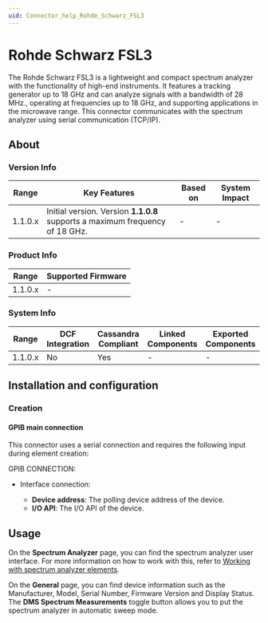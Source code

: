 ```yaml
---
uid: Connector_help_Rohde_Schwarz_FSL3
---
```


# Rohde Schwarz FSL3

The Rohde Schwarz FSL3 is a lightweight and compact spectrum analyzer with the functionality of high-end instruments. It features a tracking generator up to 18 GHz and can analyze signals with a bandwidth of 28 MHz., operating at frequencies up to 18 GHz, and supporting applications in the microwave range. This connector communicates with the spectrum analyzer using serial communication (TCP/IP).

## About

### Version Info

| **Range** | **Key Features**                                                             | **Based on** | **System Impact** |
|-----------|------------------------------------------------------------------------------|--------------|-------------------|
| 1.1.0.x   | Initial version. Version **1.1.0.8** supports a maximum frequency of 18 GHz. | \-           | \-                |

### Product Info

| **Range** | **Supported Firmware** |
|-----------|------------------------|
| 1.1.0.x   | \-                     |

### System Info

| **Range** | **DCF Integration** | **Cassandra Compliant** | **Linked Components** | **Exported Components** |
|-----------|---------------------|-------------------------|-----------------------|-------------------------|
| 1.1.0.x   | No                  | Yes                     | \-                    | \-                      |

## Installation and configuration

### Creation

#### GPIB main connection

This connector uses a serial connection and requires the following input during element creation:

GPIB CONNECTION:

- Interface connection:

  - **Device address**: The polling device address of the device.
  - **I/O API**: The I/O API of the device.

## Usage

On the **Spectrum Analyzer** page, you can find the spectrum analyzer user interface. For more information on how to work with this, refer to [Working with spectrum analyzer elements](xref:Working_with_spectrum_analyzer_elements).

On the **General** page, you can find device information such as the Manufacturer, Model, Serial Number, Firmware Version and Display Status. The **DMS Spectrum Measurements** toggle button allows you to put the spectrum analyzer in automatic sweep mode.

